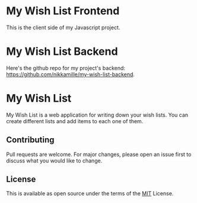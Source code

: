 # My Wish List Frontend

This is the client side of my Javascript project. 

# My Wish List Backend

Here's the github repo for my project's backend: https://github.com/nikkamille/my-wish-list-backend.

# My Wish List

My Wish List is a web application for writing down your wish lists. You can create different lists and add items to each one of them.

## Contributing

Pull requests are welcome. For major changes, please open an issue first to discuss what you would like to change.

## License

This is available as open source under the terms of the [MIT](https://opensource.org/licenses/MIT) License.